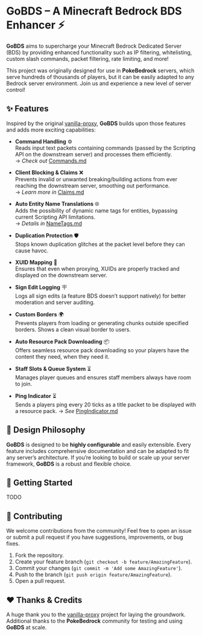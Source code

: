 # GoBDS – A Minecraft Bedrock BDS Enhancer ⚡

**GoBDS** aims to supercharge your Minecraft Bedrock Dedicated Server (BDS) by providing enhanced functionality such as IP filtering, whitelisting, custom slash commands, packet filtering, rate limiting, and more! 

This project was originally designed for use in **PokeBedrock** servers, which serve hundreds of thousands of players, but it can be easily adapted to any Bedrock server environment. Join us and experience a new level of server control!

## ✨ Features

Inspired by the original [vanilla-proxy](https://github.com/smell-of-curry/vanilla-proxy), **GoBDS** builds upon those features and adds more exciting capabilities:

- **Command Handling** ⚙️  
  Reads input text packets containing commands (passed by the Scripting API on the downstream server) and processes them efficiently.  
  → *Check out* [Commands.md](./docs/Commands.md)

- **Client Blocking & Claims** ❌  
  Prevents invalid or unwanted breaking/building actions from ever reaching the downstream server, smoothing out performance.  
  → *Learn more in* [Claims.md](./docs/Claims.md)

- **Auto Entity Name Translations** 🌐  
  Adds the possibility of dynamic name tags for entities, bypassing current Scripting API limitations.  
  → *Details in* [NameTags.md](./docs/NameTags.md)

- **Duplication Protection** 🛡️  
  Stops known duplication glitches at the packet level before they can cause havoc.

- **XUID Mapping** 🔗  
  Ensures that even when proxying, XUIDs are properly tracked and displayed on the downstream server.

- **Sign Edit Logging** 🪧  
  Logs all sign edits (a feature BDS doesn’t support natively) for better moderation and server auditing.

- **Custom Borders** 🌍  
  Prevents players from loading or generating chunks outside specified borders. Shows a clean visual border to users.

- **Auto Resource Pack Downloading** 📦  
  Offers seamless resource pack downloading so your players have the content they need, when they need it.

- **Staff Slots & Queue System** ⏳  
  Manages player queues and ensures staff members always have room to join.

- **Ping Indicator** ⏳  
  Sends a players ping every 20 ticks as a title packet to be displayed with a resource pack.
  → *See* [PingIndicator.md](./docs/PingIndicator.md)

## 🔧 Design Philosophy

**GoBDS** is designed to be **highly configurable** and easily extensible. Every feature includes comprehensive documentation and can be adapted to fit any server’s architecture. If you’re looking to build or scale up your server framework, **GoBDS** is a robust and flexible choice.

## 🚀 Getting Started

TODO

## 🤝 Contributing

We welcome contributions from the community! Feel free to open an issue or submit a pull request if you have suggestions, improvements, or bug fixes.

1. Fork the repository.
2. Create your feature branch (`git checkout -b feature/AmazingFeature`).
3. Commit your changes (`git commit -m 'Add some AmazingFeature'`).
4. Push to the branch (`git push origin feature/AmazingFeature`).
5. Open a pull request.

## ❤️ Thanks & Credits

A huge thank you to the [vanilla-proxy](https://github.com/smell-of-curry/vanilla-proxy) project for laying the groundwork. Additional thanks to the **PokeBedrock** community for testing and using **GoBDS** at scale.